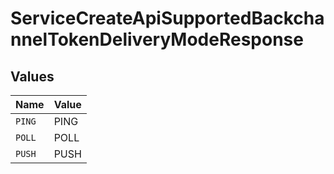 # ServiceCreateApiSupportedBackchannelTokenDeliveryModeResponse


## Values

| Name   | Value  |
| ------ | ------ |
| `PING` | PING   |
| `POLL` | POLL   |
| `PUSH` | PUSH   |